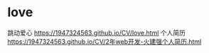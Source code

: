 # love
跳动爱心
https://1947324563.github.io/CV/love.html
个人简历
https://1947324563.github.io/CV/2年web开发-火建强个人简历.html
